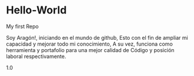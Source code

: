# Hello-World
My first Repo

Soy Aragón!, iniciando en el mundo de github,
Esto con el fin de ampliar mi capacidad y mejorar todo mi conocimiento,
A su vez, funciona como herramienta y portafolio para una mejor calidad de
Código y posición laboral respectivamente.

1.0
